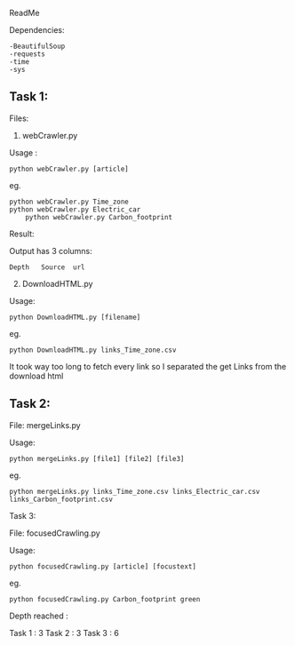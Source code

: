 ReadMe

Dependencies:

	-BeautifulSoup
	-requests
	-time
	-sys


## Task 1:

Files:
1. webCrawler.py

Usage : 
	
	python webCrawler.py [article]

eg. 	
	
	python webCrawler.py Time_zone
	python webCrawler.py Electric_car
        python webCrawler.py Carbon_footprint


Result:

Output has 3 columns:

	Depth	Source	url


2. DownloadHTML.py

Usage: 

	python DownloadHTML.py [filename]

eg.    

	python DownloadHTML.py links_Time_zone.csv

It took way too long to fetch every link so I separated the get Links from the download html

## Task 2:

File: mergeLinks.py

Usage: 
	
	python mergeLinks.py [file1] [file2] [file3]

eg. 
	
	python mergeLinks.py links_Time_zone.csv links_Electric_car.csv links_Carbon_footprint.csv

Task 3:

File: focusedCrawling.py

Usage: 
	
	python focusedCrawling.py [article] [focustext]

eg.    
	
	python focusedCrawling.py Carbon_footprint green

Depth reached :

Task 1 : 3
Task 2 : 3
Task 3 : 6
